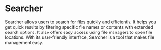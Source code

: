 # Searcher
Searcher allows users to search for files quickly and efficiently. It helps you get quick results by filtering specific file names or contents with extended search options. It also offers easy access using file managers to open file locations. With its user-friendly interface, Searcher is a tool that makes file management easy.
